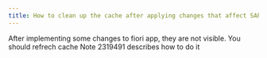 ```yaml
---
title: How to clean up the cache after applying changes that affect SAP Fiori apps
---
```


After implementing some changes to fiori app, they are not visible.
You should refrech cache
Note 2319491 describes how to do it
